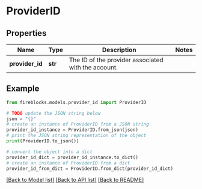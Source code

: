 # ProviderID


## Properties

Name | Type | Description | Notes
------------ | ------------- | ------------- | -------------
**provider_id** | **str** | The ID of the provider associated with the account. | 

## Example

```python
from fireblocks.models.provider_id import ProviderID

# TODO update the JSON string below
json = "{}"
# create an instance of ProviderID from a JSON string
provider_id_instance = ProviderID.from_json(json)
# print the JSON string representation of the object
print(ProviderID.to_json())

# convert the object into a dict
provider_id_dict = provider_id_instance.to_dict()
# create an instance of ProviderID from a dict
provider_id_from_dict = ProviderID.from_dict(provider_id_dict)
```
[[Back to Model list]](../README.md#documentation-for-models) [[Back to API list]](../README.md#documentation-for-api-endpoints) [[Back to README]](../README.md)



